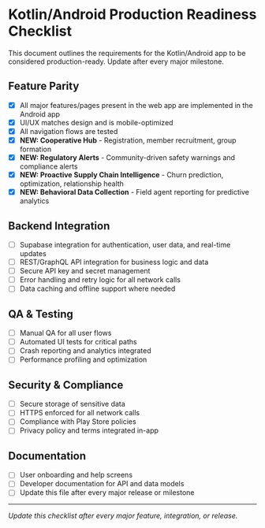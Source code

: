 # Kotlin/Android Production Readiness Checklist

This document outlines the requirements for the Kotlin/Android app to be considered production-ready. Update after every major milestone.

## Feature Parity
- [x] All major features/pages present in the web app are implemented in the Android app
- [x] UI/UX matches design and is mobile-optimized
- [x] All navigation flows are tested
- [x] **NEW: Cooperative Hub** - Registration, member recruitment, group formation
- [x] **NEW: Regulatory Alerts** - Community-driven safety warnings and compliance alerts
- [x] **NEW: Proactive Supply Chain Intelligence** - Churn prediction, optimization, relationship health
- [x] **NEW: Behavioral Data Collection** - Field agent reporting for predictive analytics

## Backend Integration
- [ ] Supabase integration for authentication, user data, and real-time updates
- [ ] REST/GraphQL API integration for business logic and data
- [ ] Secure API key and secret management
- [ ] Error handling and retry logic for all network calls
- [ ] Data caching and offline support where needed

## QA & Testing
- [ ] Manual QA for all user flows
- [ ] Automated UI tests for critical paths
- [ ] Crash reporting and analytics integrated
- [ ] Performance profiling and optimization

## Security & Compliance
- [ ] Secure storage of sensitive data
- [ ] HTTPS enforced for all network calls
- [ ] Compliance with Play Store policies
- [ ] Privacy policy and terms integrated in-app

## Documentation
- [ ] User onboarding and help screens
- [ ] Developer documentation for API and data models
- [ ] Update this file after every major release or milestone

---
*Update this checklist after every major feature, integration, or release.* 